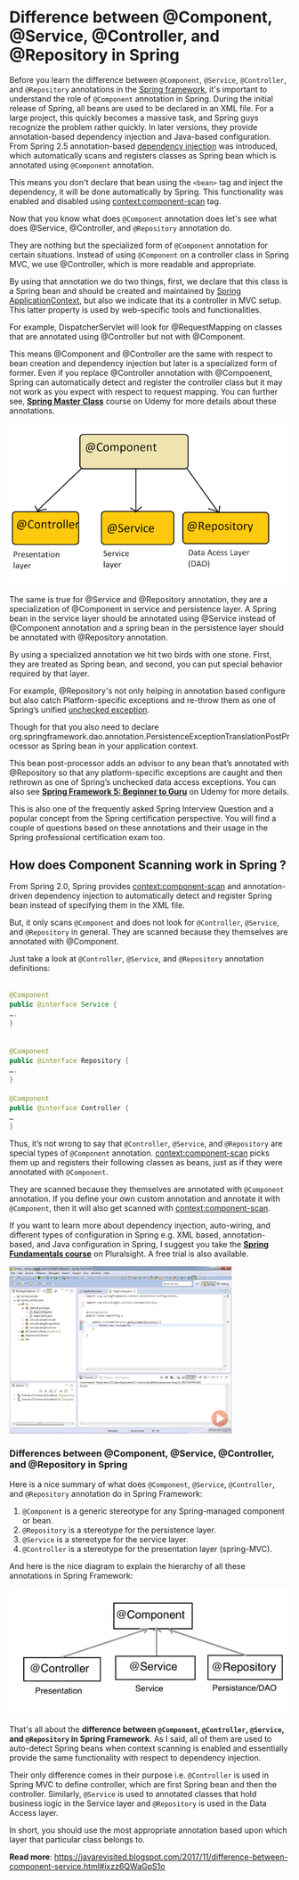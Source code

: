 # Difference between @Component, @Service, @Controller, and @Repository in Spring

Before you learn the difference between `@Component`, `@Service`, `@Controller`, and `@Repository` annotations in the [Spring framework](https://javarevisited.blogspot.com/2018/06/top-6-spring-framework-online-courses-Java-programmers.html), it's important to understand the role of `@Component` annotation in Spring. During the initial release of Spring, all beans are used to be declared in an XML file. For a large project, this quickly becomes a massive task, and Spring guys recognize the problem rather quickly. In later versions, they provide annotation-based dependency injection and Java-based configuration. From Spring 2.5 annotation-based [dependency injection](http://javarevisited.blogspot.sg/2012/12/inversion-of-control-dependency-injection-design-pattern-spring-example-tutorial.html) was introduced, which automatically scans and registers classes as Spring bean which is annotated using `@Component` annotation.

This means you don't declare that bean using the `<bean>` tag and inject the dependency, it will be done automatically by Spring. This functionality was enabled and disabled using <context:component-scan> tag.

Now that you know what does `@Component` annotation does let's see what does @Service, @Controller, and `@Repository` annotation do.

They are nothing but the specialized form of `@Component` annotation for certain situations. Instead of using `@Component` on a controller class in Spring MVC, we use @Controller, which is more readable and appropriate.

By using that annotation we do two things, first, we declare that this class is a Spring bean and should be created and maintained by [Spring ApplicationContext](http://javarevisited.blogspot.sg/2012/11/difference-between-beanfactory-vs-applicationcontext-spring-framework.html), but also we indicate that its a controller in MVC setup. This latter property is used by web-specific tools and functionalities.

For example, DispatcherServlet will look for @RequestMapping on classes that are annotated using @Controller but not with @Component.

This means @Component and @Controller are the same with respect to bean creation and dependency injection but later is a specialized form of former. Even if you replace @Controller annotation with @Compoenent, Spring can automatically detect and register the controller class but it may not work as you expect with respect to request mapping. You can further see, [**Spring Master Class**](https://click.linksynergy.com/fs-bin/click?id=JVFxdTr9V80&subid=0&offerid=323058.1&type=10&tmpid=14538&RD_PARM1=https%3A%2F%2Fwww.udemy.com%2Fspring-tutorial-for-beginners%2F) course on Udemy for more details about these annotations.

![@Component vs  @Service vs  @Controller, and @Repository annotation in Spring](./images/Difference-between-Component-Service-Controller-Repository/1.png)

The same is true for @Service and @Repository annotation, they are a specialization of @Component in service and persistence layer. A Spring bean in the service layer should be annotated using @Service instead of @Component annotation and a spring bean in the persistence layer should be annotated with @Repository annotation.

By using a specialized annotation we hit two birds with one stone. First, they are treated as Spring bean, and second, you can put special behavior required by that layer.

For example, @Repository's not only helping in annotation based configure but also catch Platform-specific exceptions and re-throw them as one of Spring’s unified [unchecked exception](https://javarevisited.blogspot.sg/2011/12/checked-vs-unchecked-exception-in-java.html).

Though for that you also need to declare org.springframework.dao.annotation.PersistenceExceptionTranslationPostProcessor as Spring bean in your application context.

This bean post-processor adds an advisor to any bean that’s annotated with @Repository so that any platform-specific exceptions are caught and then rethrown as one of Spring’s unchecked data access exceptions. You can also see [**Spring Framework 5: Beginner to Guru**](https://click.linksynergy.com/fs-bin/click?id=JVFxdTr9V80&subid=0&offerid=323058.1&type=10&tmpid=14538&RD_PARM1=https%3A%2F%2Fwww.udemy.com%2Fspring-framework-5-beginner-to-guru%2F) on Udemy for more details.

This is also one of the frequently asked Spring Interview Question and a popular concept from the Spring certification perspective. You will find a couple of questions based on these annotations and their usage in the Spring professional certification exam too.

## How does Component Scanning work in Spring ?

From Spring 2.0, Spring provides <context:component-scan> and annotation-driven dependency injection to automatically detect and register Spring bean instead of specifying them in the XML file.

But, it only scans `@Component` and does not look for `@Controller`, `@Service`, and `@Repository` in general. They are scanned because they themselves are annotated with @Component.

Just take a look at `@Controller`, `@Service`, and `@Repository` annotation definitions:

```java

@Component
public @interface Service {
….
}


@Component
public @interface Repository {
….
}

@Component
public @interface Controller {
…
}
```

Thus, it’s not wrong to say that `@Controller`, `@Service`, and `@Repository` are special types of `@Component` annotation. <context:component-scan> picks them up and registers their following classes as beans, just as if they were annotated with `@Component`.

They are scanned because they themselves are annotated with `@Component` annotation. If you define your own custom annotation and annotate it with `@Component`, then it will also get scanned with <context:component-scan>.

If you want to learn more about dependency injection, auto-wiring, and different types of configuration in Spring e.g. XML based, annotation-based, and Java configuration in Spring, I suggest you take the [**Spring Fundamentals course**](https://pluralsight.pxf.io/c/1193463/424552/7490?u=https%3A%2F%2Fwww.pluralsight.com%2Fcourses%2Fspring-fundamentals) on Pluralsight. A free trial is also available.

![Difference between @Component, @Service, @Controller, and @Repository in Spring](./images/Difference-between-Component-Service-Controller-Repository/2.png)

### Differences between @Component, @Service, @Controller, and @Repository in Spring

Here is a nice summary of what does `@Component`, `@Service`, `@Controller`, and `@Repository` annotation do in Spring Framework:

1. `@Component` is a generic stereotype for any Spring-managed component or bean.
2. `@Repository` is a stereotype for the persistence layer.
3. `@Service` is a stereotype for the service layer.
4. `@Controller` is a stereotype for the presentation layer (spring-MVC).

And here is the nice diagram to explain the hierarchy of all these annotations in Spring Framework:

![Difference between @Component, @Service, @Controller, and @Repository in Spring](./images/Difference-between-Component-Service-Controller-Repository/3.jpg)

That's all about the **difference between `@Component`, `@Controller`, `@Service`, and `@Repository` in Spring Framework**. As I said, all of them are used to auto-detect Spring beans when context scanning is enabled and essentially provide the same functionality with respect to dependency injection.

Their only difference comes in their purpose i.e. `@Controller` is used in Spring MVC to define controller, which are first Spring bean and then the controller. Similarly, `@Service` is used to annotated classes that hold business logic in the Service layer and `@Repository` is used in the Data Access layer.

In short, you should use the most appropriate annotation based upon which layer that particular class belongs to.

**Read more**: <https://javarevisited.blogspot.com/2017/11/difference-between-component-service.html#ixzz6QWaGpS1o>
